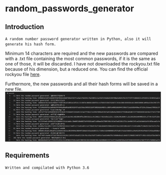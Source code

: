 # random_passwords_generator

## Introduction
`A random number password generator written in Python, also it will generate his hash form.` 
<br />

Minimum 14 characters are required and the new passwords are compared with a .txt file containing the most common passwords, if it is the same as one of those, it will be discarded. I have not downloaded the rockyou.txt file because of his dimension, but a reduced one. You can find the official rockyou file <a href="https://github.com/brannondorsey/naive-hashcat/releases/download/data/rockyou.txt" target="_blank">here</a>.
<br />
  
Furthermore, the new passwords and all their hash forms will be saved in a new file. <br /> ![This is an image](/images/newfile.png)

## Requirements
`Written and compilated with Python 3.6`
